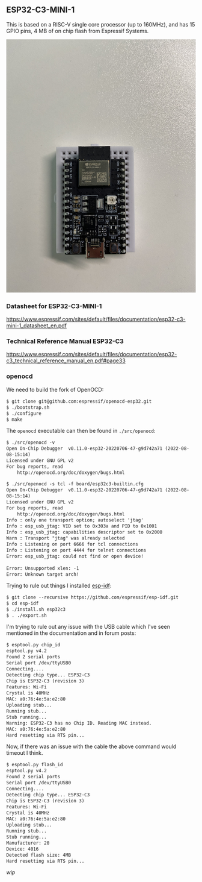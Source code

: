 ## ESP32-C3-MINI-1
This is based on a RISC-V single core processor (up to 160MHz), and has 15 GPIO
pins, 4 MB of on chip flash from Espressif Systems.

![ESP32-C3-MINI-1 image](./img/esp32-c3-mini1.jpg "Image of ESP32-C3-MINI-1")

### Datasheet for ESP32-C3-MINI-1
https://www.espressif.com/sites/default/files/documentation/esp32-c3-mini-1_datasheet_en.pdf

### Technical Reference Manual ESP32-C3
https://www.espressif.com/sites/default/files/documentation/esp32-c3_technical_reference_manual_en.pdf#page33

### openocd
We need to build the fork of OpenOCD:
```console
$ git clone git@github.com:espressif/openocd-esp32.git
$ ./bootstrap.sh
$ ./configure
$ make
```
The `openocd` executable can then be found in `./src/openocd`:
```console
$ ./src/openocd -v
Open On-Chip Debugger  v0.11.0-esp32-20220706-47-g9d742a71 (2022-08-08-15:14)
Licensed under GNU GPL v2
For bug reports, read
	http://openocd.org/doc/doxygen/bugs.html
```

```console
$ ./src/openocd -s tcl -f board/esp32c3-builtin.cfg
Open On-Chip Debugger  v0.11.0-esp32-20220706-47-g9d742a71 (2022-08-08-15:14)
Licensed under GNU GPL v2
For bug reports, read
	http://openocd.org/doc/doxygen/bugs.html
Info : only one transport option; autoselect 'jtag'
Info : esp_usb_jtag: VID set to 0x303a and PID to 0x1001
Info : esp_usb_jtag: capabilities descriptor set to 0x2000
Warn : Transport "jtag" was already selected
Info : Listening on port 6666 for tcl connections
Info : Listening on port 4444 for telnet connections
Error: esp_usb_jtag: could not find or open device!

Error: Unsupported xlen: -1
Error: Unknown target arch!
```
Trying to rule out things I installed
[esp-idf](https://github.com/espressif/esp-idf.git):
```console
$ git clone --recursive https://github.com/espressif/esp-idf.git
$ cd esp-idf
$ ./install.sh esp32c3
$ . ./export.sh
```
I'm trying to rule out any issue with the USB cable which I've seen mentioned
in the documentation and in forum posts:
```console
$ esptool.py chip_id
esptool.py v4.2
Found 2 serial ports
Serial port /dev/ttyUSB0
Connecting....
Detecting chip type... ESP32-C3
Chip is ESP32-C3 (revision 3)
Features: Wi-Fi
Crystal is 40MHz
MAC: a0:76:4e:5a:e2:80
Uploading stub...
Running stub...
Stub running...
Warning: ESP32-C3 has no Chip ID. Reading MAC instead.
MAC: a0:76:4e:5a:e2:80
Hard resetting via RTS pin...
```
Now, if there was an issue with the cable the above command would timeout I
think.
```console
$ esptool.py flash_id
esptool.py v4.2
Found 2 serial ports
Serial port /dev/ttyUSB0
Connecting....
Detecting chip type... ESP32-C3
Chip is ESP32-C3 (revision 3)
Features: Wi-Fi
Crystal is 40MHz
MAC: a0:76:4e:5a:e2:80
Uploading stub...
Running stub...
Stub running...
Manufacturer: 20
Device: 4016
Detected flash size: 4MB
Hard resetting via RTS pin...
```
_wip_
